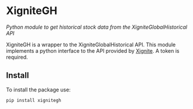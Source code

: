 # XigniteGH

*Python module to get historical stock data from the XigniteGlobalHistorical API*

XigniteGH is a wrapper to the XigniteGlobalHistorical API. This module implements a python interface to the API provided by [Xignite](https://www.xignite.com/product/historical-stock-prices#/productoverview). A token is required.

## Install
To install the package use:
```shell
pip install xignitegh
```
